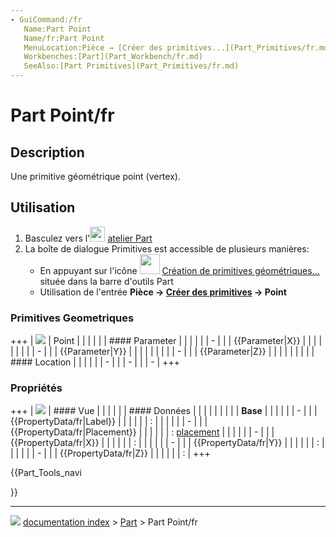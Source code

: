 ```yaml
---
- GuiCommand:/fr
   Name:Part Point
   Name/fr:Part Point
   MenuLocation:Pièce → [Créer des primitives...](Part_Primitives/fr.md) → Point
   Workbenches:[Part](Part_Workbench/fr.md)
   SeeAlso:[Part Primitives](Part_Primitives/fr.md)
---
```


# Part Point/fr

## Description

Une primitive géométrique point (vertex).

## Utilisation

1.  Basculez vers l\'<img alt="" src=images/Workbench_Part.svg  style="width:24px;"> [atelier Part](Part_Workbench/fr.md)
2.  La boîte de dialogue Primitives est accessible de plusieurs manières:
    -   En appuyant sur l\'icône <img alt="" src=images/Part_Primitives.svg  style="width:32px;"> [Création de primitives géométriques\...](Part_Primitives/fr.md) située dans la barre d\'outils Part
    -   Utilisation de l\'entrée **Pièce → [Créer des primitives](Part_Primitives/fr.md) → Point**

### Primitives Geometriques 

+++
| ![](images/PartVertexPrimitivesOptions_it.png ) | Point               |
|                                                                              |                     |
|                                                                              | #### Parameter      |
|                                                                              |                     |
|                                                                              | -    |
|                                                                              |     {{Parameter|X}} |
|                                                                              |                  |
|                                                                              |                     |
|                                                                              | -    |
|                                                                              |     {{Parameter|Y}} |
|                                                                              |                  |
|                                                                              |                     |
|                                                                              | -    |
|                                                                              |     {{Parameter|Z}} |
|                                                                              |                  |
|                                                                              |                     |
|                                                                              | #### Location       |
|                                                                              |                     |
|                                                                              | -                   |
|                                                                              | -                   |
|                                                                              | -                   |
+++

### Propriétés

+++
| ![](images/PartVertexProperty_it.png ) | #### Vue                                   |
|                                                            |                                            |
|                                                            | #### Données                               |
|                                                            |                                            |
|                                                            |                             |
|                                                            | **Base**                               |
|                                                            |                                         |
|                                                            | -                           |
|                                                            |     {{PropertyData/fr|Label}}              |
|                                                            |                                         |
|                                                            |     :                                      |
|                                                            |                                            |
|                                                            | -                           |
|                                                            |     {{PropertyData/fr|Placement}}          |
|                                                            |                                         |
|                                                            |     : [placement](Placement/fr.md) |
|                                                            |                                            |
|                                                            | -                           |
|                                                            |     {{PropertyData/fr|X}}                  |
|                                                            |                                         |
|                                                            |     :                                      |
|                                                            |                                            |
|                                                            | -                           |
|                                                            |     {{PropertyData/fr|Y}}                  |
|                                                            |                                         |
|                                                            |     :                                      |
|                                                            |                                            |
|                                                            | -                           |
|                                                            |     {{PropertyData/fr|Z}}                  |
|                                                            |                                         |
|                                                            |     :                                      |
+++





{{Part_Tools_navi

}}



---
![](images/Right_arrow.png) [documentation index](../README.md) > [Part](Part_Workbench.md) > Part Point/fr

